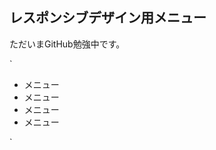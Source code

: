 ## レスポンシブデザイン用メニュー

ただいまGitHub勉強中です。

`
<div class="menuButton button"></div>
<nav role="navigation" class="responsiveMenu">
	<ul>
		<li>メニュー</li>
		<li>メニュー</li>
		<li>メニュー</li>
		<li>メニュー</li>
	</ul>
</div>
`